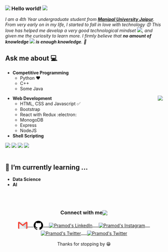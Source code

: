 ### <img src="https://github.com/rajput2107/rajput2107/blob/master/Assets/Hi.gif" width="29px"> Hello world!&nbsp;<img src="https://github.com/rajput2107/rajput2107/blob/master/Assets/Earth.gif" width="24px"></h2>
<em>I am a 4th Year undergraduate student from <a href="https://jaipur.manipal.edu/"><b>Manipal University Jaipur</b></a>. From very early on in my life, I started to fall in love with technology 😍 This love has helped me develop a very good technological mindset <img src="https://github.com/rajput2107/rajput2107/blob/master/Assets/PC.gif" height="20px"/>, and given me the curiosity to learn more. I firmly believe that **no amount of knowledge <img src="https://github.com/rajput2107/rajput2107/blob/master/Assets/Rocket.gif" height="18px"> is enough knowledge**. 🧠</em>
 <br/>
## Ask me about :computer: 
- **Competitive Programming**
	- Python ❤️
	- C++
	- Some Java

<img align="right" src="https://github.com/rajput2107/rajput2107/blob/master/Assets/Developer.gif"/>

- **Web Development**
	- HTML, CSS and Javascript :white_check_mark:
	- Bootstrap
	- React with Redux :electron:
	- MonogoDB
  - Express
  - NodeJS  
- **Shell Scripting**


<code><a href="https://www.python.org/" target="_blank"><img height="50" src="https://www.vectorlogo.zone/logos/python/python-ar21.svg"></a></code>
<code><a href="https://www.linux.org/" target="_blank"><img height="50" src="https://www.vectorlogo.zone/logos/linux/linux-ar21.svg"></a></code>
<code><a href="https://reactjs.org/" target="_blank"><img height="50" src="https://www.vectorlogo.zone/logos/reactjs/reactjs-ar21.svg"></a></code>
<code><a href="https://www.docker.com/" target="_blank"><img height="50" src="https://www.vectorlogo.zone/logos/docker/docker-official.svg"></a></code>
<br/><br/>

## 🌱 I’m currently learning ...
- **Data Science**
- **AI**
<br/>
  <br/>



<div align="center">
  <h3 align="center">Connect with me<img align="center" src="https://github.com/rajput2107/rajput2107/blob/master/Assets/Handshake.gif" height="33px" /></h3> 
</div>

<p align="center">

<a href="mailto:himanshuthesheoran@gmail.com" target="blank">
  <img align="center" alt="Pramod's LinkedIn" width="30px" src="https://github.com/deut-erium/deut-erium/blob/master/assets/gmail.svg"  /> &nbsp; &nbsp;
 </a>
<a href="https://github.com/deut-erium" target="blank">
  <img align="center" alt="Pramod's LinkedIn" width="30px" src="https://github.com/deut-erium/deut-erium/blob/master/assets/github.svg" /> &nbsp; &nbsp;
 </a>
<a href="https://www.linkedin.com/in/pramod-kumar-4aa47616b/" target="blank">
  <img align="center" alt="Pramod's LinkedIn" width="30px" src="https://www.vectorlogo.zone/logos/linkedin/linkedin-icon.svg" /> &nbsp; &nbsp;
 </a>
 
 <a href="https://www.instagram.com/cyber_freak_21/" target="blank">
  <img align="center" alt="Pramod's Instagram" width="30px" src="https://www.vectorlogo.zone/logos/instagram/instagram-icon.svg" /> &nbsp; &nbsp;
 </a>
 <a href="https://twitter.com/pramod2107" target="blank">
  <img align="center" alt="Pramod's Twitter" width="30px" src="https://www.vectorlogo.zone/logos/twitter/twitter-official.svg" /> &nbsp; &nbsp;
 </a>
 <a href="https://medium.com/@pramodrana2107" target="blank">
  <img align="center" alt="Pramod's Twitter" width="30px" src="https://www.vectorlogo.zone/logos/medium/medium-tile.svg" />
 </a> 
  <br/>
  <br/>
  Thanks for stopping by 😁<br/>
